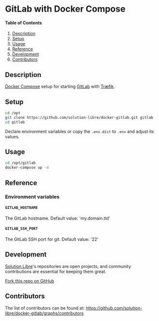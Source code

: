 # GitLab with Docker Compose

#### Table of Contents

1. [Description](#description)
2. [Setup](#setup)
3. [Usage](#usage)
4. [Reference](#reference)
5. [Development](#development)
6. [Contributors](#contributors)

## Description

[Docker Compose](https://docs.docker.com/compose/) setup for starting [GitLab](https://gitlab.com/) with [Træfik](https://traefik.io/).

## Setup

```sh
cd /opt
git clone https://github.com/solution-libre/docker-gitlab.git gitlab
cd gitlab
```

Declare environment variables or copy the `.env.dist` to `.env` and adjust its values.

## Usage

```sh
cd /opt/gitlab
docker-compose up -d
```

## Reference

### Environment variables

#### `GITLAB_HOSTNAME`

The GitLab hostname. Default value: 'my.domain.tld'

#### `GITLAB_SSH_PORT`

The GitLab SSH port for git. Default value: '22'

## Development

[Solution Libre](https://www.solution-libre.fr)'s repositories are open projects, and community contributions are essential for keeping them great.

[Fork this repo on GitHub](https://github.com/solution-libre/docker-gitlab/fork)

## Contributors

The list of contributors can be found at: <https://github.com/solution-libre/docker-gitlab/graphs/contributors>
